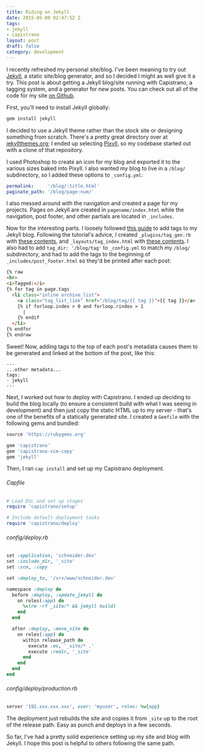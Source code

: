 ```yaml
---
title: Riding on Jekyll
date: 2015-05-08 02:47:52 Z
tags:
- jekyll
- capistrano
layout: post
draft: false
category: development
---
```


I recently refreshed my personal site/blog. I've been meaning to try out [Jekyll](http://jekyllrb.com), a static site/blog generator, and so I decided I might as well give it a try. This post is about getting a Jekyll blog/site running with Capistrano, a tagging system, and a generator for new posts. You can check out all of the code for my site [on Github](https://github.com/schneidmaster/schneider.dev).

First, you'll need to install Jekyll globally:

```bash
gem install jekyll
```

I decided to use a Jekyll theme rather than the stock site or designing something from scratch. There's a pretty great directory over at [jekyllthemes.org](http://jekyllthemes.org/); I ended up selecting [Pixyll](https://github.com/johnotander/pixyll), so my codebase started out with a clone of that repository.

I used Photoshop to create an icon for my blog and exported it to the various sizes baked into Pixyll. I also wanted my blog to live in a `/blog/` subdirectory, so I added these options to `_config.yml`:

```yaml
permalink:     '/blog/:title.html'
paginate_path: '/blog/page:num/'
```

I also messed around with the navigation and created a page for my projects. Pages on Jekyll are created in `pagename/index.html` while the navigation, post footer, and other partials are located in `_includes`.

Now for the interesting parts. I loosely followed [this guide](http://charliepark.org/tags-in-jekyll/) to add tags to my Jekyll blog. Following the tutorial's advice, I created `_plugins/tag_gen.rb` with [these contents](https://github.com/schneidmaster/schneider.dev/blob/master/_plugins/_tag_gen.rb), and `_layouts/tag_index.html` with [these contents](https://github.com/schneidmaster/schneider.dev/blob/master/_layouts/tag_index.html). I also had to add `tag_dir: '/blog/tag'` to `_config.yml` to match my `/blog/` subdirectory, and had to add the tags to the beginning of `_includes/post_footer.html` so they'd be printed after each post:

```html
{% raw
<hr>
<i>Tagged:</i>
{% for tag in page.tags
  <li class="inline archive_list">
    <a class="tag_list_link" href="/blog/tag/{{ tag }}">{{ tag }}</a>
    {% if forloop.index > 0 and forloop.rindex > 1
      |
    {% endif
  </li>
{% endfor
{% endraw
```

Sweet! Now, adding tags to the top of each post's metadata causes them to be generated and linked at the bottom of the post, like this:

    ---
    ...other metadata...
    tags:
    - jekyll
    ---

Next, I worked out how to deploy with Capistrano. I ended up deciding to build the blog locally (to ensure a consistent build with what I was seeing in development) and then just copy the static HTML up to my server - that's one of the benefits of a statically generated site. I created a `Gemfile` with the following gems and bundled:

```ruby
source 'https://rubygems.org'

gem 'capistrano'
gem 'capistrano-scm-copy'
gem 'jekyll'
```

Then, I ran `cap install` and set up my Capistrano deployment.

###### Capfile
```ruby
# Load DSL and set up stages
require 'capistrano/setup'

# Include default deployment tasks
require 'capistrano/deploy'
```

###### config/deploy.rb
```ruby
set :application, 'schneider.dev'
set :include_dir, '_site'
set :scm, :copy

set :deploy_to, '/srv/www/schneider.dev'

namespace :deploy do
  before :deploy, :update_jekyll do
    on roles(:app) do
      %x(rm -rf _site/* && jekyll build)
    end
  end

  after :deploy, :move_site do
    on roles(:app) do
      within release_path do
        execute :mv, '_site/* .'
        execute :rmdir, '_site'
      end
    end
  end
end
```

###### config/deploy/production.rb
```ruby
server '192.xxx.xxx.xxx', user: 'myuser', roles: %w{app}
```

The deployment just rebuilds the site and copies it from `_site` up to the root of the release path. Easy as punch and deploys in a few seconds.

So far, I've had a pretty solid experience setting up my site and blog with Jekyll. I hope this post is helpful to others following the same path.
